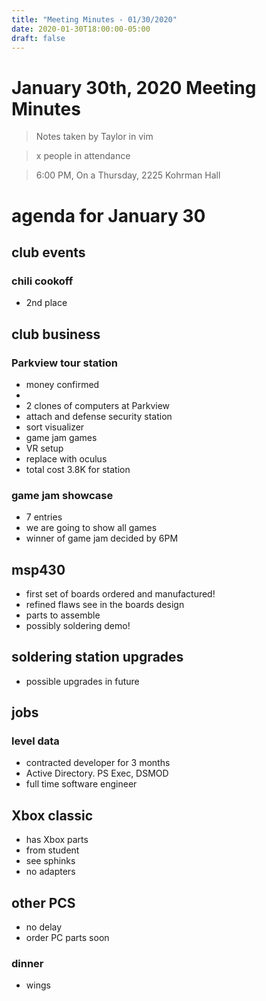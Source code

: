 ```yaml
---
title: "Meeting Minutes - 01/30/2020"
date: 2020-01-30T18:00:00-05:00
draft: false
---
```


# January 30th, 2020 Meeting Minutes
> Notes taken by Taylor in vim

> x people in attendance

> 6:00 PM, On a Thursday, 2225 Kohrman Hall

# agenda for January 30

## club events

### chili cookoff
- 2nd place

## club business

### Parkview tour station
- money confirmed
- 
- 2 clones of computers  at Parkview
- attach and defense security station
- sort visualizer
- game jam games
- VR setup
- replace with oculus
- total cost 3.8K for station


### game jam showcase
-  7 entries
-  we are going to show all games
-  winner of game jam decided by 6PM

## msp430
- first set of boards ordered and manufactured!
- refined flaws see in the boards design
- parts to assemble 
- possibly soldering demo!

## soldering  station upgrades
- possible upgrades in future

## jobs

### level data
- contracted developer for 3 months
- Active Directory. PS Exec, DSMOD
- full time software engineer

## Xbox classic
- has Xbox parts
- from student
- see sphinks
-  no adapters

## other PCS
- no delay
- order PC parts soon

### dinner
- wings

